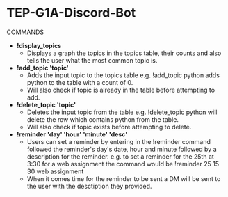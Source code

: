 # TEP-G1A-Discord-Bot

COMMANDS
- **!display_topics**
    - Displays a graph the topics in the topics table, their counts and also tells the user what the most common topic is.
- **!add_topic 'topic'**
    - Adds the input topic to the topics table e.g. !add_topic python adds python to the table with a count of 0.
    - Will also check if topic is already in the table before attempting to add.
- **!delete_topic 'topic'**
    - Deletes the input topic from the table e.g. !delete_topic python will delete the row which contains python from the table.
    - Will also check if topic exists before attempting to delete.
- **!reminder 'day' 'hour' 'minute' 'desc'**
    - Users can set a reminder by entering in the !reminder command followed the reminder's day's date, hour and minute followed by a description for the reminder. e.g. to set a reminder for the 25th at 3:30 for a web assignment the command would be !reminder 25 15 30 web assignment
    - When it comes time for the reminder to be sent a DM will be sent to the user with the desctiption they provided.
